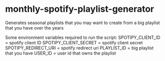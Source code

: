 # monthly-spotify-playlist-generator

Generates seasonal playlists that you may want to create from a big playlist that you have over the years

Some environment variables required to run the script:
SPOTIPY_CLIENT_ID = spotify client ID 
SPOTIPY_CLIENT_SECRET = spotify client secret
SPOTIPY_REDIRECT_URI = spotify redirect uri
PLAYLIST_ID = big playlist that you have 
USER_ID = user id that owns the playlist 

